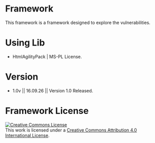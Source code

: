 # Framework
 This framework is a framework designed to explore the vulnerabilities.
 
# Using Lib
 - HtmlAgilityPack | MS-PL License.

# Version
 - 1.0v || 16.09.26 || Version 1.0 Released.
 
# Framework License
 <a rel="license" href="http://creativecommons.org/licenses/by/4.0/"><img alt="Creative Commons License" style="border-width:0" src="https://i.creativecommons.org/l/by/4.0/88x31.png" /></a><br />This work is licensed under a <a rel="license" href="http://creativecommons.org/licenses/by/4.0/">Creative Commons Attribution 4.0 International License</a>.
